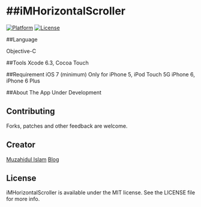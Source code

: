 ##iMHorizontalScroller
========================

[![Platform](http://img.shields.io/badge/platform-ios-blue.svg?style=flat
)](https://developer.apple.com/iphone/index.action)
[![License](http://img.shields.io/badge/license-MIT-lightgrey.svg?style=flat
)](http://mit-license.org)

##Language

Objective-C

##Tools
Xcode 6.3, Cocoa Touch

##Requirement
iOS 7 (minimum)
Only for iPhone 5, iPod Touch 5G iPhone 6, iPhone 6 Plus
 

##About The App
Under Development


## Contributing

Forks, patches and other feedback are welcome.

## Creator

[Muzahidul Islam](http://mmsaddam.github.io/) 
[Blog](http://mmsaddam.github.io/)

## License

iMHorizontalScroller is available under the MIT license. See the LICENSE file for more info.